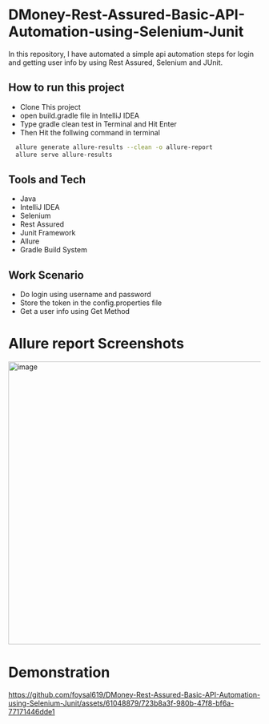 # DMoney-Rest-Assured-Basic-API-Automation-using-Selenium-Junit
In this repository, I have automated a simple api automation steps for login and getting user info by using Rest Assured, Selenium and JUnit.

## How to run this project

- Clone This project
- open build.gradle file in IntelliJ IDEA
- Type gradle clean test in Terminal and Hit Enter
- Then Hit the follwing command in terminal

```bash
  allure generate allure-results --clean -o allure-report
  allure serve allure-results
```

## Tools and Tech
- Java
- IntelliJ IDEA
- Selenium
- Rest Assured
- Junit Framework
- Allure
- Gradle Build System

## Work Scenario
- Do login using username and password
- Store the token in the config.properties file
- Get a user info using Get Method

# Allure report Screenshots
<img width="565" alt="image" src="https://github.com/foysal619/DMoney-Rest-Assured-Basic-API-Automation-using-Selenium-Junit/assets/61048879/30b7f72e-8b3c-4230-a0cd-3311dbf7d58a">

# Demonstration
https://github.com/foysal619/DMoney-Rest-Assured-Basic-API-Automation-using-Selenium-Junit/assets/61048879/723b8a3f-980b-47f8-bf6a-77171446dde1








